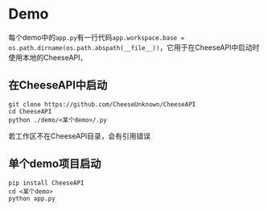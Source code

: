 # **Demo**

每个demo中的`app.py`有一行代码`app.workspace.base = os.path.dirname(os.path.abspath(__file__))`，它用于在CheeseAPI中启动时使用本地的CheeseAPI，

## **在CheeseAPI中启动**

```
git clone https://github.com/CheeseUnknown/CheeseAPI
cd CheeseAPI
python ./demo/<某个demo>/.py
```

若工作区不在CheeseAPI目录，会有引用错误

## **单个demo项目启动**

```
pip install CheeseAPI
cd <某个demo>
python app.py
```
